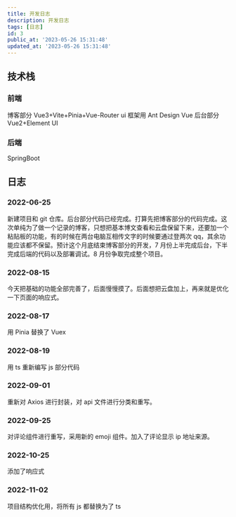 ```yaml
---
title: 开发日志
description: 开发日志
tags: [日志]
id: 3
public_at: '2023-05-26 15:31:48'
updated_at: '2023-05-26 15:31:48'
---
```


## 技术栈

### 前端

博客部分 Vue3+Vite+Pinia+Vue-Router ui 框架用 Ant Design Vue
后台部分 Vue2+Element UI

### 后端

SpringBoot

## 日志

### 2022-06-25

新建项目和 git 仓库。后台部分代码已经完成。打算先把博客部分的代码完成。这次单纯为了做一个记录的博客，只想把基本博文查看和云盘保留下来，还要加一个粘贴板的功能，有的时候在两台电脑互相传文字的时候要通过登两次 qq，其余功能应该都不保留。预计这个月底结束博客部分的开发，7 月份上半完成后台，下半完成后端的代码以及部署调试。8 月份争取完成整个项目。

### 2022-08-15

今天把基础的功能全部完善了，后面慢慢摸了。后面想把云盘加上，再来就是优化一下页面的响应式。

### 2022-08-17

用 Pinia 替换了 Vuex

### 2022-08-19

用 ts 重新编写 js 部分代码

### 2022-09-01

重新对 Axios 进行封装，对 api 文件进行分类和重写。

### 2022-09-25

对评论组件进行重写，采用新的 emoji 组件。加入了评论显示 ip 地址来源。

### 2022-10-25

添加了响应式

### 2022-11-02

项目结构优化用，将所有 js 都替换为了 ts
